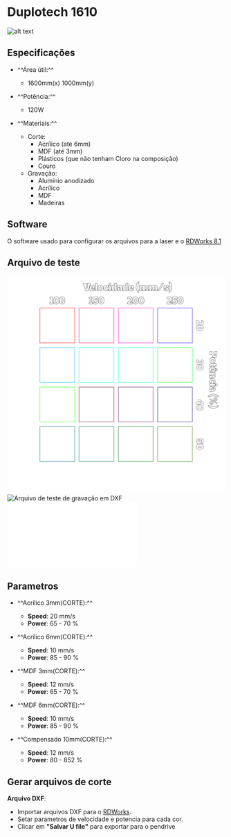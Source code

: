# Duplotech 1610

![alt text][img_1610]

## Especificações

- ^^Área útil:^^
    - 1600mm(x) 1000mm(y)

- ^^Potência:^^
    - 120W

- ^^Materiais:^^
    - Corte:
        - Acrílico (até 6mm)
        - MDF (até 3mm)
        - Plásticos (que não tenham Cloro na composição)
        - Couro
    - Gravação:
        - Alumínio anodizado
        - Acrílico
        - MDF
        - Madeiras

[img_1610]:https://www.insper.edu.br/wp-content/uploads/2021/06/Duplotech-1610.jpg "Duplotech Laser 1610"

## Software

O software usado para configurar os arquivos para a laser e o [RDWorks 8.1][1]

## Arquivo de teste

![Arquivo de teste de gravação editavel](../files/TesteGravacao.svg)
![Arquivo de teste de gravação em DXF](../files/TesteGravacao.dxf)
![Arquivo de teste de gravação pronto para laser](../files/testGrav.rd)

## Parametros

- ^^Acrílico 3mm(CORTE):^^

    - **Speed**: 20 mm/s
    - **Power**: 65 - 70 %

 - ^^Acrílico 6mm(CORTE):^^

     - **Speed**: 10 mm/s
     - **Power**: 85 - 90 %

 - ^^MDF 3mm(CORTE):^^

     - **Speed**: 12 mm/s
     - **Power**: 65 - 70 %

 - ^^MDF 6mm(CORTE):^^

     - **Speed**: 10 mm/s
     - **Power**: 85 - 90 %

 - ^^Compensado 10mm(CORTE):^^

     - **Speed**: 12 mm/s
     - **Power**: 80 - 852 %

## Gerar arquivos de corte

**Arquivo DXF**:

- Importar arquivos DXF para o [RDWorks][1].
- Setar parametros de velocídade e potencia para cada cor.
- Clicar em **"Salvar U file"** para exportar para o pendrive

[1]: https://www.duplotech.com.br/download.php?file=downloads/rdcam-8148.rar

